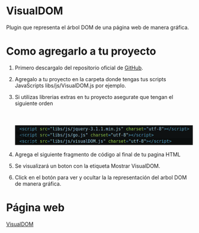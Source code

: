 # VisualDOM
Plugin que representa el árbol DOM de una página web de manera gráfica.

# Como agregarlo a tu proyecto
1. Primero descargalo del repositorio oficial de [GitHub](https://github.com/edielmendez/VisualDOM/).
2. Agregalo a tu proyecto en la carpeta donde tengas tus scripts JavaScripts <addr>libs/js/VisualDOM.js</addr> por ejemplo.
3. Si utilizas librerias extras en tu proyecto asegurate que tengan el siguiente orden
<br><addr><script src="libs/js/jquery-3.1.1.min.js" charset="utf-8"></script><br>
<addr><script src="libs/js/go.js" charset="utf-8"></script><br>
<addr><script src="libs/js/visualDOM.js" charset="utf-8"></script><br>
![GitHub Logo](/libs/imagenes/uno.png)
4. Agrega el siguiente fragmento de código al final de tu pagina HTML

5. Se visualizará un boton con la etiqueta Mostrar VisualDOM.
6. Click en el botón para ver y ocultar la la representación del arbol DOM de manera gráfica.
# Página web

[VisualDOM](https://edielmendez.github.io/VisualDOM/)
